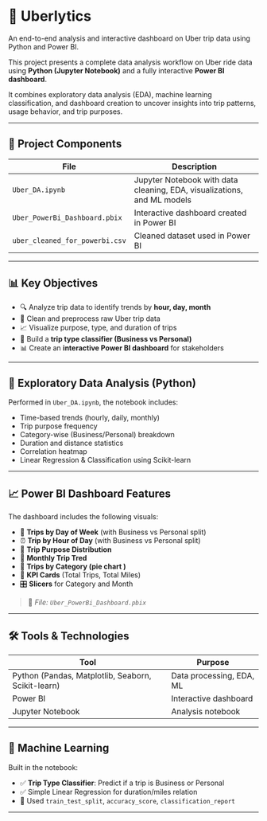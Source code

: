 # 🚗 Uberlytics
An end-to-end analysis and interactive dashboard on Uber trip data using Python and Power BI.


This project presents a complete data analysis workflow on Uber ride data using **Python (Jupyter Notebook)** and a fully interactive **Power BI dashboard**.

It combines exploratory data analysis (EDA), machine learning classification, and dashboard creation to uncover insights into trip patterns, usage behavior, and trip purposes.

---

## 📁 Project Components

| File                          | Description                                                             |
|-------------------------------|-------------------------------------------------------------------------|
| `Uber_DA.ipynb`               | Jupyter Notebook with data cleaning, EDA, visualizations, and ML models |
| `Uber_PowerBi_Dashboard.pbix` | Interactive dashboard created in Power BI                               |
| `uber_cleaned_for_powerbi.csv`| Cleaned dataset used in Power BI                                        |

---

## 📊 Key Objectives

- 🔍 Analyze trip data to identify trends by **hour, day, month**
- 🧹 Clean and preprocess raw Uber trip data
- 📈 Visualize purpose, type, and duration of trips
- 🤖 Build a **trip type classifier (Business vs Personal)**
- 📊 Create an **interactive Power BI dashboard** for stakeholders

---

## 🧪 Exploratory Data Analysis (Python)

Performed in `Uber_DA.ipynb`, the notebook includes:

- Time-based trends (hourly, daily, monthly)
- Trip purpose frequency
- Category-wise (Business/Personal) breakdown
- Duration and distance statistics
- Correlation heatmap
- Linear Regression & Classification using Scikit-learn

---

## 📈 Power BI Dashboard Features

The dashboard includes the following visuals:

- 📅 **Trips by Day of Week** (with Business vs Personal split)
- ⏰ **Trip by Hour of Day**  (with Business vs Personal split)
- 🧭 **Trip Purpose Distribution**
- 📆 **Monthly Trip Tred**
- 📌 **Trips by Category (pie chart )**
- 🧮 **KPI Cards** (Total Trips, Total Miles)
- 🎛 **Slicers** for Category and Month

> 🔗 *File: `Uber_PowerBi_Dashboard.pbix`*

---

## 🛠 Tools & Technologies

| Tool                                               | Purpose                  |
|----------------------------------------------------|--------------------------|
| Python (Pandas, Matplotlib, Seaborn, Scikit-learn) | Data processing, EDA, ML |
| Power BI                                           | Interactive dashboard    |
| Jupyter Notebook                                   | Analysis notebook        |

---

## 🧠 Machine Learning

Built in the notebook:
- ✅ **Trip Type Classifier**: Predict if a trip is Business or Personal
- ✅ Simple Linear Regression for duration/miles relation
- 📌 Used `train_test_split`, `accuracy_score`, `classification_report`

---
